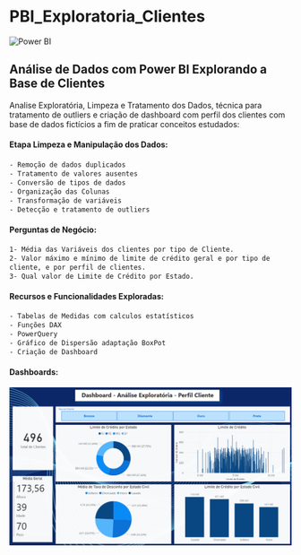 # PBI_Exploratoria_Clientes

![Power BI](https://img.shields.io/badge/Power-BI-d6c936?style=for-the-badge&logo=power-bi&logoColor=white)

## Análise de Dados com Power BI Explorando a Base de  Clientes

Analise Exploratória, Limpeza e Tratamento dos Dados, técnica para tratamento de outliers e criação de dashboard com perfil dos clientes com base de dados fictícios a fim de praticar conceitos estudados:

#### Etapa Limpeza e Manipulação dos Dados:

    - Remoção de dados duplicados
    - Tratamento de valores ausentes
    - Conversão de tipos de dados
    - Organização das Colunas
    - Transformação de variáveis
    - Detecção e tratamento de outliers


#### Perguntas de Negócio:

    1- Média das Variáveis dos clientes por tipo de Cliente.
    2- Valor máximo e mínimo de limite de crédito geral e por tipo de cliente, e por perfil de clientes.
    3- Qual valor de Limite de Crédito por Estado.
  

#### Recursos e Funcionalidades Exploradas:

    - Tabelas de Medidas com calculos estatísticos
    - Funções DAX
    - PowerQuery
    - Gráfico de Dispersão adaptação BoxPot
    - Criação de Dashboard

#### Dashboards:

![Image](https://github.com/jaquelinesilfe/PBI_Exploratoria_Clientes/blob/main/Images/dashboard_exploratoria.png)